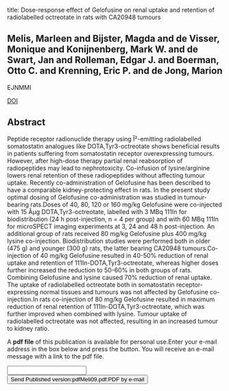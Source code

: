 title: Dose-response effect of Gelofusine on renal uptake and retention of radiolabelled octreotate in rats with CA20948 tumours

## Melis, Marleen and Bijster, Magda and de Visser, Monique and Konijnenberg, Mark W. and de Swart, Jan and Rolleman, Edgar J. and Boerman, Otto C. and Krenning, Eric P. and de Jong, Marion
EJNMMI

<a href="https://doi.org/10.1007/s00259-009-1196-8">DOI</a>

## Abstract
Peptide receptor radionuclide therapy using Î²-emitting radiolabelled somatostatin analogues like DOTA,Tyr3-octreotate shows beneficial results in patients suffering from somatostatin receptor overexpressing tumours. However, after high-dose therapy partial renal reabsorption of radiopeptides may lead to nephrotoxicity. Co-infusion of lysine/arginine lowers renal retention of these radiopeptides without affecting tumour uptake. Recently co-administration of Gelofusine has been described to have a comparable kidney-protecting effect in rats. In the present study optimal dosing of Gelofusine co-administration was studied in tumour-bearing rats.Doses of 40, 80, 120 or 160 mg/kg Gelofusine were co-injected with 15 Âµg DOTA,Tyr3-octreotate, labelled with 3 MBq 111In for biodistribution (24 h post-injection, n = 4 per group) and with 60 MBq 111In for microSPECT imaging experiments at 3, 24 and 48 h post-injection. An additional group of rats received 80 mg/kg Gelofusine plus 400 mg/kg lysine co-injection. Biodistribution studies were performed both in older (475 g) and younger (300 g) rats, the latter bearing CA20948 tumours.Co-injection of 40 mg/kg Gelofusine resulted in 40-50% reduction of renal uptake and retention of 111In-DOTA,Tyr3-octreotate, whereas higher doses further increased the reduction to 50-60% in both groups of rats. Combining Gelofusine and lysine caused 70% reduction of renal uptake. The uptake of radiolabelled octreotate both in somatostatin receptor-expressing normal tissues and tumours was not affected by Gelofusine co-injection.In rats co-injection of 80 mg/kg Gelofusine resulted in maximum reduction of renal retention of 111In-DOTA,Tyr3-octreotate, which was further improved when combined with lysine. Tumour uptake of radiolabelled octreotate was not affected, resulting in an increased tumour to kidney ratio.

A <b>pdf file</b> of this publication is available for personal use.Enter your e-mail address in the box below and press the button. You will receive an e-mail message with a link to the pdf file.
<form action="sender.php">  <input type="text" name="email">  <input type="submit" value="Send Published version:pdfMeli09.pdf:PDF by e-mail"></form>